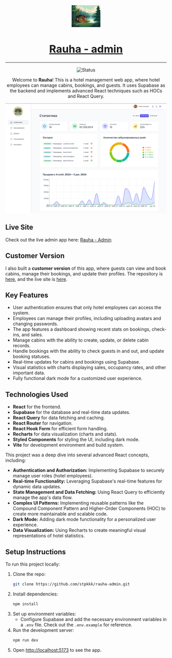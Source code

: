 <div align="center">

  <img src="./public/logo-light.png" alt="logo" width="90" height="auto">

  <h3>
    <a href="https://rauha-admin.netlify.app">
      <h1>Rauha - admin</h1>
    </a>
  </h3>

  <hr>
</div>

<!-- Badges -->
<div align="center">

![Status](https://img.shields.io/badge/Status-Completed-success?style=flat)

</div>

<!-- Brief -->
<p align="center">
Welcome to <b>Rauha</b>! This is a hotel management web app, where hotel employees can manage cabins, bookings, and guests. It uses Supabase as the backend and implements advanced React techniques such as HOCs and React Query.
</p>

<!-- Screenshot -->
<a align="center" href="https://rauha-admin.netlify.app">

![Screenshot](./public/screenshot.png)

</a>

## Live Site

Check out the live admin app here: [Rauha - Admin](https://rauha-admin.netlify.app)

## Customer Version

I also built a **customer version** of this app, where guests can view and book cabins, manage their bookings, and update their profiles. The repository is [here](https://github.com/stpkkk/rauha-admin), and the live site is [here](https://rauha-admin.netlify.app).

## Key Features

- User authentication ensures that only hotel employees can access the system.
- Employees can manage their profiles, including uploading avatars and changing passwords.
- The app features a dashboard showing recent stats on bookings, check-ins, and sales.
- Manage cabins with the ability to create, update, or delete cabin records.
- Handle bookings with the ability to check guests in and out, and update booking statuses.
- Real-time updates for cabins and bookings using Supabase.
- Visual statistics with charts displaying sales, occupancy rates, and other important data.
- Fully functional dark mode for a customized user experience.

## Technologies Used

- **React** for the frontend.
- **Supabase** for the database and real-time data updates.
- **React Query** for data fetching and caching.
- **React Router** for navigation.
- **React Hook Form** for efficient form handling.
- **Recharts** for data visualization (charts and stats).
- **Styled Components** for styling the UI, including dark mode.
- **Vite** for development environment and build system.

This project was a deep dive into several advanced React concepts, including:

- **Authentication and Authorization:** Implementing Supabase to securely manage user roles (hotel employees).
- **Real-time Functionality:** Leveraging Supabase's real-time features for dynamic data updates.
- **State Management and Data Fetching:** Using React Query to efficiently manage the app's data flow.
- **Complex UI Patterns:** Implementing reusable patterns like the Compound Component Pattern and Higher-Order Components (HOC) to create more maintainable and scalable code.
- **Dark Mode:** Adding dark mode functionality for a personalized user experience.
- **Data Visualization:** Using Recharts to create meaningful visual representations of hotel statistics.

## Setup Instructions

To run this project locally:

1. Clone the repo:
   ```bash
   git clone https://github.com/stpkkk/rauha-admin.git
   ```
2. Install dependencies:
   ```bash
   npm install
   ```
3. Set up environment variables:
   - Configure Supabase and add the necessary environment variables in a `.env` file. Check out the `.env.example` for reference.
4. Run the development server:
   ```bash
   npm run dev
   ```
5. Open [http://localhost:5173](http://localhost:5173) to see the app.

